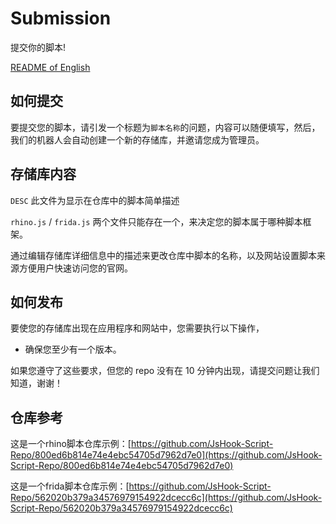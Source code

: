 # Submission

提交你的脚本!

[README of English](https://github.com/JsHook-Script-Repo/submission/blob/main/README.en.md)

## 如何提交

要提交您的脚本，请引发一个标题为`脚本名称`的问题，内容可以随便填写，然后，我们的机器人会自动创建一个新的存储库，并邀请您成为管理员。

## 存储库内容

`DESC` 此文件为显示在仓库中的脚本简单描述

`rhino.js` / `frida.js` 两个文件只能存在一个，来决定您的脚本属于哪种脚本框架。

通过编辑存储库详细信息中的描述来更改仓库中脚本的名称，以及网站设置脚本来源方便用户快速访问您的官网。

## 如何发布

要使您的存储库出现在应用程序和网站中，您需要执行以下操作，

- 确保您至少有一个版本。

如果您遵守了这些要求，但您的 repo 没有在 10 分钟内出现，请提交问题让我们知道，谢谢！

## 仓库参考

这是一个rhino脚本仓库示例：[https://github.com/JsHook-Script-Repo/800ed6b814e74e4ebc54705d7962d7e0](https://github.com/JsHook-Script-Repo/800ed6b814e74e4ebc54705d7962d7e0)

这是一个frida脚本仓库示例：[https://github.com/JsHook-Script-Repo/562020b379a34576979154922dcecc6c](https://github.com/JsHook-Script-Repo/562020b379a34576979154922dcecc6c)
